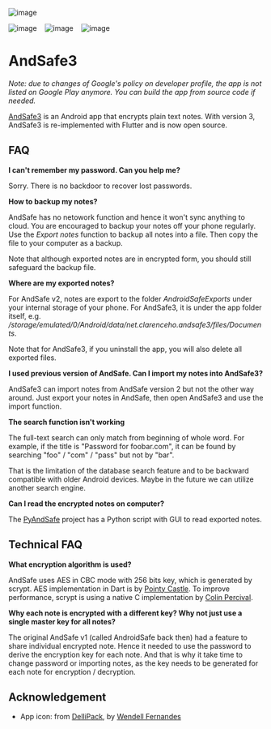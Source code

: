 ![image](https://user-images.githubusercontent.com/13360325/116012081-3924ca80-a5dd-11eb-89ab-9c8543302d7b.png)

![image](https://github.com/user-attachments/assets/10f6a0a3-7325-42d0-b04d-0bb862eb23cf)&nbsp;&nbsp;&nbsp;
![image](https://github.com/user-attachments/assets/9122b885-e487-414b-b320-bbff77c15d25)&nbsp;&nbsp;&nbsp;
![image](https://github.com/user-attachments/assets/25dbb8f5-99fc-4da8-b874-442a75ed3c6b)&nbsp;&nbsp;&nbsp;



# AndSafe3
*Note: due to changes of Google's policy on developer profile, the app is not listed on Google Play anymore. You can build the app from source code if needed.*

[AndSafe3](https://play.google.com/store/apps/details?id=net.clarenceho.andsafe3) is an Android app that encrypts plain text notes. With version 3, AndSafe3 is re-implemented with Flutter and is now open source.

## FAQ
**I can't remember my password. Can you help me?**

Sorry. There is no backdoor to recover lost passwords.

**How to backup my notes?**

AndSafe has no netowork function and hence it won't sync anything to cloud. You are encouraged to backup your notes off your phone regularly. Use the *Export notes* function to backup all notes into a file. Then copy the file to your computer as a backup.

Note that although exported notes are in encrypted form, you should still safeguard the backup file.

**Where are my exported notes?**

For AndSafe v2, notes are export to the folder *AndroidSafeExports* under your internal storage of your phone. For AndSafe3, it is under the app folder itself, e.g. */storage/emulated/0/Android/data/net.clarenceho.andsafe3/files/Documents*.

Note that for AndSafe3, if you uninstall the app, you will also delete all exported files.

**I used previous version of AndSafe. Can I import my notes into AndSafe3?**

AndSafe3 can import notes from AndSafe version 2 but not the other way around. Just export your notes in AndSafe, then open AndSafe3 and use the import function.

**The search function isn't working**

The full-text search can only match from beginning of whole word. For example, if the title is "Password for foobar.com", it can be found by searching "foo" / "com" / "pass" but not by "bar".

That is the limitation of the database search feature and to be backward compatible with older Android devices. Maybe in the future we can utilize another search engine.

**Can I read the encrypted notes on computer?**

The [PyAndSafe](https://github.com/kitsook/PyAndSafe) project has a Python script with GUI to read exported notes.

## Technical FAQ
**What encryption algorithm is used?**

AndSafe uses AES in CBC mode with 256 bits key, which is generated by scrypt. AES implementation in Dart is by [Pointy Castle](https://pub.dev/packages/pointycastle). To improve performance, scrypt is using a native C implementation by [Colin Percival](https://github.com/Tarsnap/scrypt).

**Why each note is encrypted with a different key? Why not just use a single master key for all notes?**

The original AndSafe v1 (called AndroidSafe back then) had a feature to share individual encrypted note. Hence it needed to use the password to derive the encryption key for each note.
And that is why it take time to change password or importing notes, as the key needs to be generated for each note for encryption / decryption.

## Acknowledgement
- App icon: from [DelliPack](https://www.smashingmagazine.com/2008/07/55-free-high-quality-icon-sets/#dellipack), by [Wendell Fernandes](http://dellustrations.deviantart.com/)

